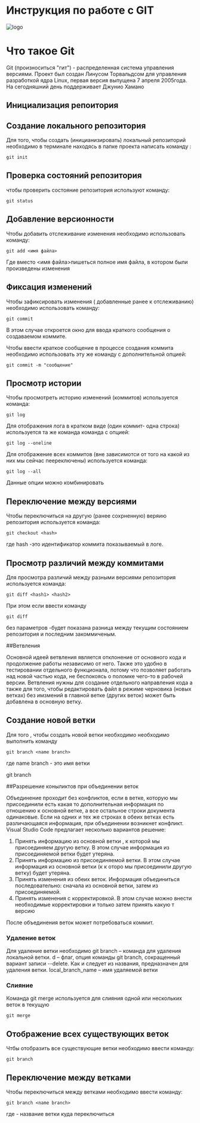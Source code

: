 # **Инструкция по работе с GIT**

![logo](git.jpeg)

# Что такое Git
Git (произноситься "гит") - распределенная система управления версиями. Проект был создан Линусом Торвальдсом для управления разработкой ядра Linux, первая версия выпущена 7 апреля 2005года. На сегодняшний день поддерживает Джунио Хамано

## Инициализация репоитория 

## Создание локального репозитория 

Для того, чтобы создать (иницианизировать) локальный репозиторий необходимо в терминале находясь в папке проекта написать команду :

    git init

  ## Проверка состояний репозитория

  чтобы проверить состояние репозитория используют команду:

    git status

## Добавление версионности 

Чтобы добавить отслеживание изменения необходимо использовать команду:

    git add <имя файла>

Где вместо <имя файла>пишеться полное имя файла, в котором были произведены изменения

## Фиксация изменений 

Чтобы зафиксировать изменения ( добавленные ранее к отслеживанию) необходимо использовать команду: 

    git commit

В этом случае откроется окно для ввода краткого сообщения о создаваемом коммите.

Чтобы ввести краткое сообщение в процессе создания коммита необходимо использовать эту же команду с дополнительной опцией:

    git commit -m "сообщение"

## Просмотр истории 

Чтобы просмотреть историю изменений (коммитов) используется команда:

    git log

Для отображения лога в кратком виде (один коммит- одна строка) используется та же команда команда с опцией:

    git log --onеline

Для отображение всех коммитов (вне зависимотси от того на какой из них мы сейчас пеереключены) используется команда: 

    git log --all

Данные опции можно комбинировать

## Переключение между версиями 

Чтобы переключиться на другую (ранее сохрненную) веряию репозитория используется команда:

    git checkout <hash>

где hash -это идентификатор коммита показываемый в логе.

## Просмотр различий между коммитами 

Для просмотра различий между разными версиями репозитория используется команда: 

    git diff <hash1> <hash2>

При этом если ввести команду 

    git diff


без параметров -будет показана разница между текущим состоянием репозитория и последним закоммиченым.


##Ветвления

Основной идеей ветвления является отклонение от основного кода и продолжение работы независимо от него. Также это удобно в тестировании отдельного функционала, потому что позволяет работать над новой частью кода, не беспокоясь о поломке чего-то в рабочей версии.
Ветвления нужны для создание отдельного направления кода а также для того, чтобы редактировать файл в режиме черновика (новых ветках) без имзмений в главной ветке (других веток) может быть добавлена в основную ветку.
   
## Создание новой ветки

Для того , чтобы создать новой ветки необходимо необходимо выполнить команду 

    git branch <name branch>

где name branch - это имя ветки 

   git branch<branch name>

##Разрешение коныликтов при объединении веток 

Объединение проходит без конфликтов, если в ветке, которую мы присоединили есть какая то дополнительная информация по отношению к основной ветке, а все остальное строки документа одинаковые.
Если на одних и тех же строках в обеих ветках есть различающаяся информация, при объединении возникнет конфликт. Visual Studio Code предлагает несколько вариантов решение:

1. Принять информацию из основной ветки , к которой мы присоединяем другую ветку. В этом случае информация из присоединяемой ветки будет утеряна.
2. Принять информацию из присоединяемой ветки. В этом случае информация из основной ветки (к к оторо мы присоединили другую ветку)
будет утеряна.
3. Принять изменения из обеих веток. Информация объединиться последовательно: сначала из основной ветки, затем из присоединяемой.
4. Принять изменения с корректировкой. В этом случае можно внести необходимые корректировки и только затем принять какую т версию 

После объединения веток может потребоваться коммит. 

### Удаление веток 

Для удаление ветки необходимо 
git branch – команда для удаления локальной ветки.
d – флаг, опция команды git branch, сокращенный вариант записи --delete. Как и следует из названия, предназначен для удаления ветки.
local_branch_name – имя удаляемой ветки

### Слияние 

Команда git merge используется для слияния одной или нескольких веток в текущую

    git merge

## Отображение всех существующих веток 
 Чтбы отобразить все существующие ветки необходимо ввести команду:

    git branch

## Переключение между ветками

Чтобы переключиться между ветками необходимо ввести команду:

    git branch <name branch>

где <name branch> - название ветки куда переключиться



